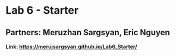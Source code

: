# Lab 6 - Starter

## Partners: Meruzhan Sargsyan, Eric Nguyen

**Link: https://merujsargsyan.github.io/Lab6_Starter/**
